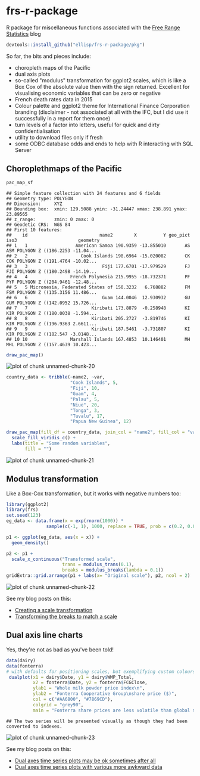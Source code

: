 # frs-r-package
R package for miscellaneous functions associated with the [Free Range Statistics](http://freerangestats.info) blog


```r
devtools::install_github("ellisp/frs-r-package/pkg")
```

So far, the bits and pieces include:

- choropleth maps of the Pacific
- dual axis plots
- so-called "modulus" transformation for ggplot2 scales, which is like a Box Cox of the absolute value then with the sign returned.  Excellent for visualising economic variables that can be zero or negative
- French death rates data in 2015
- Colour palette and ggplot2 theme for International Finance Corporation branding (disclaimer - not associated at all with the IFC, but I did use it successfully in a report for them once)
- turn levels of a factor into letters, useful for quick and dirty confidentialisation
- utility to download files only if fresh
- some ODBC database odds and ends to help with R interacting with SQL Server


## Choroplethmaps of the Pacific


```r
pac_map_sf
```

```
## Simple feature collection with 24 features and 6 fields
## Geometry type: POLYGON
## Dimension:     XYZ
## Bounding box:  xmin: 129.5088 ymin: -31.24447 xmax: 238.891 ymax: 23.89565
## z_range:       zmin: 0 zmax: 0
## Geodetic CRS:  WGS 84
## First 10 features:
##    id                           name2        X          Y geo_pict iso3                       geometry
## 1   1                  American Samoa 190.9359 -13.855010       AS  ASM POLYGON Z ((186.2253 -11.04...
## 2   2                    Cook Islands 198.6964 -15.020082       CK  COK POLYGON Z ((191.4764 -10.02...
## 3   3                            Fiji 177.6701 -17.979529       FJ  FJI POLYGON Z ((180.2498 -14.19...
## 4   4                French Polynesia 215.9955 -18.732371       PF  PYF POLYGON Z ((204.9461 -12.48...
## 5   5 Micronesia, Federated States of 150.3232   6.768882       FM  FSM POLYGON Z ((135.3156 11.486...
## 6   6                            Guam 144.0046  12.930932       GU  GUM POLYGON Z ((142.0952 15.726...
## 7   7                        Kiribati 173.8879  -0.258948       KI  KIR POLYGON Z ((180.0038 -1.594...
## 8   8                        Kiribati 205.2727  -3.819746       KI  KIR POLYGON Z ((196.9363 2.6611...
## 9   9                        Kiribati 187.5461  -3.731807       KI  KIR POLYGON Z ((182.547 -3.0148...
## 10 10                Marshall Islands 167.4853  10.146401       MH  MHL POLYGON Z ((157.4639 10.423...
```

```r
draw_pac_map()
```

![plot of chunk unnamed-chunk-20](figure/unnamed-chunk-20-1.png)


```r
country_data <- tribble(~name2, ~var,
                        "Cook Islands", 5,
                        "Fiji", 10,
                        "Guam", 4,
                        "Palau", 5,
                        "Niue", 20,
                        "Tonga", 3,
                        "Tuvalu", 17,
                        "Papua New Guinea", 12)

draw_pac_map(fill_df = country_data, join_col = "name2", fill_col = "var") +
  scale_fill_viridis_c() +
  labs(title = "Some random variables",
       fill = "")
```

![plot of chunk unnamed-chunk-21](figure/unnamed-chunk-21-1.png)



## Modulus transformation
Like a Box-Cox transformation, but it works with negative numbers too:

```r
library(ggplot2)
library(frs)
set.seed(123)
eg_data <- data.frame(x = exp(rnorm(1000)) * 
               sample(c(-1, 1), 1000, replace = TRUE, prob = c(0.2, 0.8)))

p1 <- ggplot(eg_data, aes(x = x)) +
  geom_density() 

p2 <- p1 +
  scale_x_continuous("Transformed scale",
                     trans = modulus_trans(0.1),
                     breaks = modulus_breaks(lambda = 0.1))
gridExtra::grid.arrange(p1 + labs(x= "Original scale"), p2, ncol = 2)
```

![plot of chunk unnamed-chunk-22](figure/unnamed-chunk-22-1.png)
                     
See my blog posts on this:

* [Creating a scale transformation](http://ellisp.github.io/blog/2015/09/05/creating-a-scale-transformation)
* [Transforming the breaks to match a scale](http://ellisp.github.io/blog/2015/09/07/transforming-breaks-in-a-scale)
                     
## Dual axis line charts

Yes, they're not as bad as you've been told!


```r
data(dairy)
data(fonterra)
# with defaults for positioning scales, but exemplifying custom colours, etc:
 dualplot(x1 = dairy$Date, y1 = dairy$WMP_Total, 
          x2 = fonterra$Date, y2 = fonterra$FCGClose,
          ylab1 = "Whole milk powder price index\n",
          ylab2 = "Fonterra Cooperative Group\nshare price ($)",
          col = c("#AA6800", "#7869CD"),
          colgrid = "grey90",
          main = "Fonterra share prices are less volatile than global milk prices")
```

```
## The two series will be presented visually as though they had been converted to indexes.
```

![plot of chunk unnamed-chunk-23](figure/unnamed-chunk-23-1.png)

See my blog posts on this:

* [Dual axes time series plots may be ok sometimes after all](http://ellisp.github.io/blog/2016/08/18/dualaxes)
* [Dual axes time series plots with various more awkward data](http://ellisp.github.io/blog/2016/08/28/dualaxes2)
 
